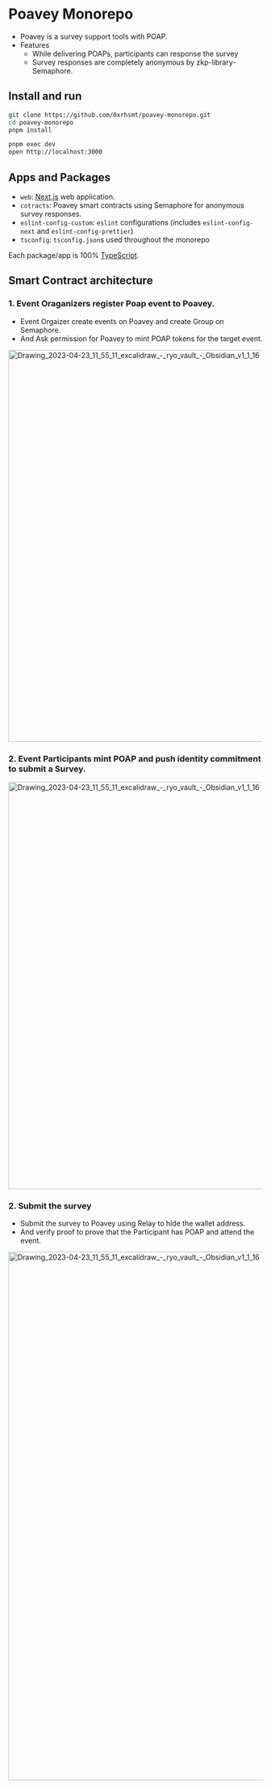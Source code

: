 # Poavey Monorepo

* Poavey is a survey support tools with POAP.
* Features
  * While delivering POAPs, participants can response the survey
  * Survey responses are completely anonymous by zkp-library-Semaphore.

## Install and run

```sh
git clone https://github.com/0xrhsmt/poavey-monorepo.git
cd poavey-monorepo
pnpm install

pnpm exec dev
open http://localhost:3000
```

## Apps and Packages

- `web`: [Next.js](https://nextjs.org/) web application.
- `cotracts`: Poavey smart contracts using Semaphore for anonymous survey responses.
- `eslint-config-custom`: `eslint` configurations (includes `eslint-config-next` and `eslint-config-prettier`)
- `tsconfig`: `tsconfig.json`s used throughout the monorepo

Each package/app is 100% [TypeScript](https://www.typescriptlang.org/).

## Smart Contract architecture

### 1. Event Oraganizers register Poap event to Poavey.

* Event Orgaizer create events on Poavey and create Group on Semaphore.
* And Ask permission for Poavey to mint POAP tokens for the target event.

<img width="776" alt="Drawing_2023-04-23_11_55_11_excalidraw_-_ryo_vault_-_Obsidian_v1_1_16" src="https://user-images.githubusercontent.com/54972320/233819412-053e3c9d-e728-4d97-862b-9264ea16316a.png">



### 2. Event Participants mint POAP and push identity commitment to submit a Survey.


<img width="806" alt="Drawing_2023-04-23_11_55_11_excalidraw_-_ryo_vault_-_Obsidian_v1_1_16" src="https://user-images.githubusercontent.com/54972320/233819415-1bc7e3ce-20a8-41de-9600-ba8c65d75879.png">


### 2. Submit the survey

* Submit the survey to Poavey using Relay to hide the wallet address.
* And verify proof to prove that the Participant has POAP and attend the event.

<img width="1046" alt="Drawing_2023-04-23_11_55_11_excalidraw_-_ryo_vault_-_Obsidian_v1_1_16" src="https://user-images.githubusercontent.com/54972320/233819403-26f8b54e-7197-44af-a039-fe743901bcc8.png">

